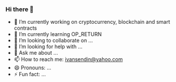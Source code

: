 ### Hi there 👋


- 🔭 I’m currently working on cryptocurrency, blockchain and smart contracts
- 🌱 I’m currently learning OP_RETURN 
- 👯 I’m looking to collaborate on ...
- 🤔 I’m looking for help with ...
- 💬 Ask me about ...
- 📫 How to reach me: ivansendin@yahoo.com
- 😄 Pronouns: ...
- ⚡ Fun fact: ...
